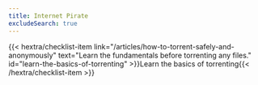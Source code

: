 ```yaml
---
title: Internet Pirate
excludeSearch: true
---
```

{{< hextra/checklist-item link="/articles/how-to-torrent-safely-and-anonymously" text="Learn the fundamentals before torrenting any files." id="learn-the-basics-of-torrenting" >}}Learn the basics of torrenting{{< /hextra/checklist-item >}}